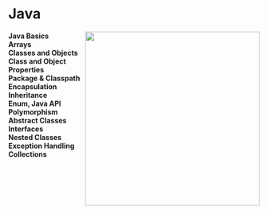 # Java
<img align="right" width="350" height="350" src="https://i.hizliresim.com/22itjzf.png">
<strong>Java Basics</strong><br>
<strong>Arrays</strong><br>
<strong>Classes and Objects</strong><br>
<strong>Class and Object Properties</strong><br>
<strong>Package & Classpath</strong><br>
<strong>Encapsulation</strong><br>
<strong>Inheritance</strong><br>
<strong>Enum, Java API</strong><br>
<strong>Polymorphism</strong><br>
<strong>Abstract Classes</strong><br>
<strong>Interfaces</strong><br>
<strong>Nested Classes</strong><br>
<strong>Exception Handling</strong><br>
<strong>Collections</strong><br>
